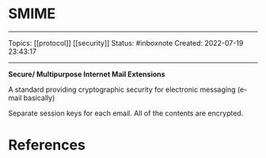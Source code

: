 # SMIME
---
Topics: [[protocol]] [[security]]
Status: #inboxnote
Created: 2022-07-19 23:43:17

---

**Secure/ Multipurpose Internet Mail Extensions**

A standard providing cryptographic security for electronic messaging (e-mail basically)

Separate session keys for each email. All of the contents are encrypted.

# References
